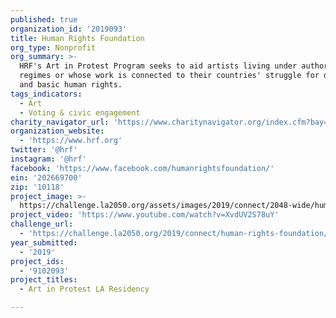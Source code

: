 ```yaml
---
published: true
organization_id: '2019093'
title: Human Rights Foundation
org_type: Nonprofit
org_summary: >-
  HRF's Art in Protest Program seeks to aid artists living under authoritarian
  regimes or whose work is connected to their countries' struggle for democracy
  and basic human rights.
tags_indicators:
  - Art
  - Voting & civic engagement
charity_navigator_url: 'https://www.charitynavigator.org/index.cfm?bay=search.profile&ein=202669700'
organization_website:
  - 'https://www.hrf.org'
twitter: '@hrf'
instagram: '@hrf'
facebook: 'https://www.facebook.com/humanrightsfoundation/'
ein: '202669700'
zip: '10118'
project_image: >-
  https://challenge.la2050.org/assets/images/2019/connect/2048-wide/human-rights-foundation.jpg
project_video: 'https://www.youtube.com/watch?v=XvdUV2S78uY'
challenge_url:
  - 'https://challenge.la2050.org/2019/connect/human-rights-foundation/'
year_submitted:
  - '2019'
project_ids:
  - '9102093'
project_titles:
  - Art in Protest LA Residency

---
```

